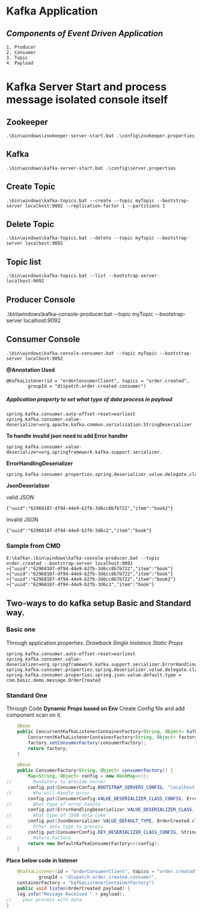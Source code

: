 # **Kafka Application**

## _**Components of Event Driven Application**_

    1. Producer
    2. Consumer
    3. Topic
    4. Payload

# Kafka Server Start and process message isolated console itself
## Zookeeper

    .\bin\windows\zookeeper-server-start.bat .\config\zookeeper.properties

## Kafka

    .\bin\windows\kafka-server-start.bat .\config\server.properties

## Create Topic

    .\bin\windows\kafka-topics.bat --create --topic myTopic --bootstrap-server localhost:9092 --replication-factor 1 --partitions 1

## Delete Topic

    .\bin\windows\kafka-topics.bat --delete --topic myTopic --bootstrap-server localhost:9092


## Topic list

    .\bin\windows\kafka-topics.bat --list --bootstrap-server localhost:9092


## Producer Console

.\bin\windows\kafka-console-producer.bat --topic myTopic --bootstrap-server localhost:9092


## Consumer Console

    .\bin\windows\kafka-console-consumer.bat --topic myTopic --bootstrap-server localhost:9092


**@Annotation Used** 

    @KafkaListener(id = "orderConsumerClient", topics = "order.created",
            groupId = "dispatch.order.created.consumer")

##### Application property to set **what type of data process** in payload

    spring.kafka.consumer.auto-offset-reset=earliest
    spring.kafka.consumer.value-deserializer=org.apache.kafka.common.serialization.StringDeserializer


**To handle invalid json need to add Error handler**

    spring.kafka.consumer.value-deserializer=org.springframework.kafka.support.serializer.
    
**ErrorHandlingDeserializer**

    spring.kafka.consumer.properties.spring.deserializer.value.delegate.class=org.springframework.kafka.support.serializer.
**JsonDeserializer**

valid JSON

    {"uuid":"62968107-df94-44e9-b2fb-3d6cc0b7b722","item":"book2"}

Invalid JSON
    
    {"uuid":"62968107-df94-44e9-b2fb-3d6c2","item":"book"}

### **Sample from CMD**

    E:\kafka>.\bin\windows\kafka-console-producer.bat --topic order.created --bootstrap-server localhost:9092
    >{"uuid":"62968107-df94-44e9-b2fb-3d6cc0b7b722","item":"book"}
    >{"uuid":"62968107-df94-44e9-b2fb-3d6cc0b7b722","item":"book"}
    >{"uuid":"62968107-df94-44e9-b2fb-3d6cc0b7b722","item":"book2"}
    >{"uuid":"62968107-df94-44e9-b2fb-3d6c2","item":"book"}


## Two-ways to do kafka setup Basic and Standard way.

### **Basic one** 
Through application.properties. _Drawback_ _Single Instance Static Props_

    spring.kafka.consumer.auto-offset-reset=earliest
    spring.kafka.consumer.value-deserializer=org.springframework.kafka.support.serializer.ErrorHandlingDeserializer
    spring.kafka.consumer.properties.spring.deserializer.value.delegate.class=org.springframework.kafka.support.serializer.JsonDeserializer
    spring.kafka.consumer.properties.spring.json.value.default.type = com.basic.demo.message.OrderCreated

### Standard One

Through Code **Dynamic Props based on Env** Create Config file and add component scan on it.

```java
    @Bean
    public ConcurrentKafkaListenerContainerFactory<String, Object> kafkaListenerContainerFactory(ConsumerFactory<String, Object> consumerFactory) {
        ConcurrentKafkaListenerContainerFactory<String, Object> factory = new ConcurrentKafkaListenerContainerFactory<>();
        factory.setConsumerFactory(consumerFactory);
        return factory;
    }

    @Bean
    public ConsumerFactory<String, Object> consumerFactory() {
        Map<String, Object> config = new HashMap<>();
//        Mandatory to provide Server
        config.put(ConsumerConfig.BOOTSTRAP_SERVERS_CONFIG, "localhost:9092");
//        Who will Handle error
        config.put(ConsumerConfig.VALUE_DESERIALIZER_CLASS_CONFIG, ErrorHandlingDeserializer.class);
//        What type of error handle
        config.put(ErrorHandlingDeserializer.VALUE_DESERIALIZER_CLASS, JsonDeserializer.class);
//        What type of JSON data Come
        config.put(JsonDeserializer.VALUE_DEFAULT_TYPE, OrderCreated.class.getCanonicalName());
//        Other data type to process
        config.put(ConsumerConfig.KEY_DESERIALIZER_CLASS_CONFIG, StringDeserializer.class);
//        Return Factory
        return new DefaultKafkaConsumerFactory<>(config);
    }
```

**Place below code in listener**

```java
    @KafkaListener(id = "orderConsumerClient", topics = "order.created",
            groupId = "dispatch.order.created.consumer",
    containerFactory = "kafkaListenerContainerFactory")
    public void listen(OrderCreated payload) {
    log.info("Message Received " + payload);
//    your process with data
}

```
